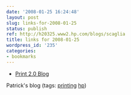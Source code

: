 ```yaml
---
date: '2008-01-25 16:24:48'
layout: post
slug: links-for-2008-01-25
status: publish
ref: http://h20325.www2.hp.com/blogs/scaglia
title: links for 2008-01-25
wordpress_id: '235'
categories:
- bookmarks
---
```




  * [Print 2.0 Blog](http://h20325.www2.hp.com/blogs/scaglia)




Patrick's blog (tags: [printing](http://del.icio.us/eob/printing) [hp](http://del.icio.us/eob/hp))






